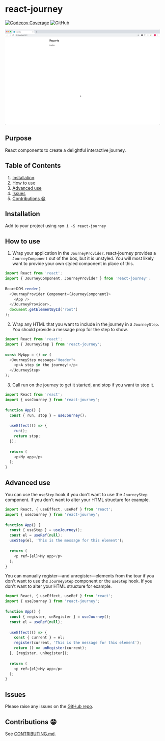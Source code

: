 # react-journey

[![Codecov Coverage](https://img.shields.io/codecov/c/github/nickheal/react-journey/master.svg?style=flat)](https://codecov.io/gh/nickheal/react-journey/)
![GitHub](https://img.shields.io/github/license/nickheal/react-journey)

![Screenshot](https://github.com/nickheal/react-journey/blob/master/docs/demo.gif?raw=true)

## Purpose

React components to create a delightful interactive journey.

## Table of Contents
1. [Installation](#installation)
2. [How to use](#how-to-use)
3. [Advanced use](#advanced-use)
4. [Issues](#issues)
5. [Contributions 😁](#contributions-😁)

## Installation

Add to your project using `npm i -S react-journey`

## How to use

1. Wrap your application in the `JourneyProvider`. react-journey provides a `JourneyComponent` out of the box, but it is unstyled. You will most likely want to provide your own styled component in place of this.

```javascript
import React from 'react';
import { JourneyComponent, JourneyProvider } from 'react-journey';

ReactDOM.render(
  <JourneyProvider Component={JourneyComponent}>
    <App />
  </JourneyProvider>,
  document.getElementById('root')
);
```

2. Wrap any HTML that you want to include in the journey in a `JourneyStep`. You should provide a message prop for the step to show.

```javascript
import React from 'react';
import { JourneyStep } from 'react-journey';

const MyApp = () => (
  <JourneyStep message="Header">
    <p>A step in the journey!</p>
  </JourneyStep>
);
```

3. Call run on the journey to get it started, and stop if you want to stop it.

```javascript
import React from 'react';
import { useJourney } from 'react-journey';

function App() {
  const { run, stop } = useJourney();

  useEffect(() => {
    run();
    return stop;
  });

  return (
    <p>My app</p>
  );
}
```

## Advanced use

You can use the `useStep` hook if you don't want to use the `JourneyStep` component. If you don't want to alter your HTML structure for example.

```javascript
import React, { useEffect, useRef } from 'react';
import { useJourney } from 'react-journey';

function App() {
  const { useStep } = useJourney();
  const el = useRef(null);
  useStep(el, 'This is the message for this element');

  return (
    <p ref={el}>My app</p>
  );
}
```

You can manually register—and unregister—elements from the tour if you don't want to use the `JourneyStep` component or the `useStep` hook. If you don't want to alter your HTML structure for example.

```javascript
import React, { useEffect, useRef } from 'react';
import { useJourney } from 'react-journey';

function App() {
  const { register, unRegister } = useJourney();
  const el = useRef(null);

  useEffect(() => {
    const { current } = el;
    register(current, 'This is the message for this element');
    return () => unRegister(current);
  }, [register, unRegister]);

  return (
    <p ref={el}>My app</p>
  );
}
```

## Issues

Please raise any issues on the [GitHub repo](https://github.com/nickheal/react-journey/issues).

## Contributions 😁

See [CONTRIBUTING.md](./CONTRIBUTING.md).
